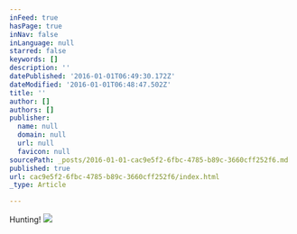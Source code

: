 ```yaml
---
inFeed: true
hasPage: true
inNav: false
inLanguage: null
starred: false
keywords: []
description: ''
datePublished: '2016-01-01T06:49:30.172Z'
dateModified: '2016-01-01T06:48:47.502Z'
title: ''
author: []
authors: []
publisher:
  name: null
  domain: null
  url: null
  favicon: null
sourcePath: _posts/2016-01-01-cac9e5f2-6fbc-4785-b89c-3660cff252f6.md
published: true
url: cac9e5f2-6fbc-4785-b89c-3660cff252f6/index.html
_type: Article

---
```

Hunting!
![](https://the-grid-user-content.s3-us-west-2.amazonaws.com/c7cc6bec-ab9f-46cf-b898-0eda9c446d39.jpg)